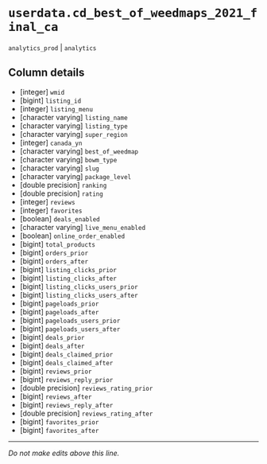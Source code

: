 # `userdata.cd_best_of_weedmaps_2021_final_ca`
`analytics_prod` | `analytics`

## Column details
* [integer]   `wmid`
* [bigint]    `listing_id`
* [integer]   `listing_menu`
* [character varying] `listing_name`
* [character varying] `listing_type`
* [character varying] `super_region`
* [integer]   `canada_yn`
* [character varying] `best_of_weedmap`
* [character varying] `bowm_type`
* [character varying] `slug`
* [character varying] `package_level`
* [double precision] `ranking`
* [double precision] `rating`
* [integer]   `reviews`
* [integer]   `favorites`
* [boolean]   `deals_enabled`
* [character varying] `live_menu_enabled`
* [boolean]   `online_order_enabled`
* [bigint]    `total_products`
* [bigint]    `orders_prior`
* [bigint]    `orders_after`
* [bigint]    `listing_clicks_prior`
* [bigint]    `listing_clicks_after`
* [bigint]    `listing_clicks_users_prior`
* [bigint]    `listing_clicks_users_after`
* [bigint]    `pageloads_prior`
* [bigint]    `pageloads_after`
* [bigint]    `pageloads_users_prior`
* [bigint]    `pageloads_users_after`
* [bigint]    `deals_prior`
* [bigint]    `deals_after`
* [bigint]    `deals_claimed_prior`
* [bigint]    `deals_claimed_after`
* [bigint]    `reviews_prior`
* [bigint]    `reviews_reply_prior`
* [double precision] `reviews_rating_prior`
* [bigint]    `reviews_after`
* [bigint]    `reviews_reply_after`
* [double precision] `reviews_rating_after`
* [bigint]    `favorites_prior`
* [bigint]    `favorites_after`

-------------------------------------------------------------------------------
*Do not make edits above this line.*
